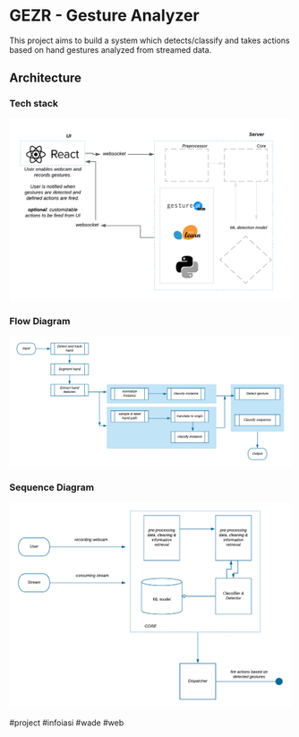 # GEZR - Gesture Analyzer

This project aims to build a system which detects/classify and takes actions based on hand gestures analyzed from streamed data. 

## Architecture

### Tech stack 


![Candidate Tech stack](https://github.com/DoubleNy/gezr/blob/master/Architecture/tech-stack.png)


### Flow Diagram

![Candidate Flow Diagram](https://github.com/DoubleNy/gezr/blob/master/Architecture/flow-diagram.png)


### Sequence Diagram

![Candidate Sequence Diagram](https://github.com/DoubleNy/gezr/blob/master/Architecture/sequence-diagram.png)




 #project #infoiasi #wade #web
